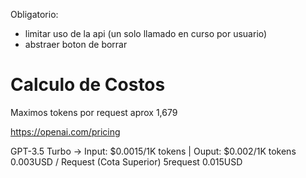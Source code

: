 Obligatorio:
- limitar uso de la api (un solo llamado en curso por usuario)
- abstraer boton de borrar

# Calculo de Costos
Maximos tokens por request aprox 1,679

https://openai.com/pricing

GPT-3.5 Turbo -> Input: $0.0015/1K tokens | Ouput: $0.002/1K tokens
0.003USD / Request (Cota Superior)
5request 0.015USD

